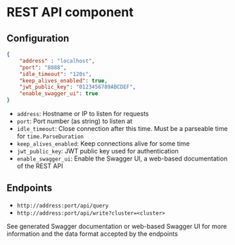 # REST API component

## Configuration

```json
{
    "address" : "localhost",
    "port": "8088",
    "idle_timeout": "120s",
    "keep_alives_enabled": true,
    "jwt_public_key": "0123456789ABCDEF",
    "enable_swagger_ui": true
}
```

- `address`: Hostname or IP to listen for requests 
- `port`: Port number (as string) to listen at
- `idle_timeout`: Close connection after this time. Must be a parseable time for `time.ParseDuration`
- `keep_alives_enabled`: Keep connections alive for some time
- `jwt_public_key`: JWT public key used for authentication
- `enable_swagger_ui`: Enable the Swagger UI, a web-based documentation of the REST API

## Endpoints

- `http://address:port/api/query`
- `http://address:port/api/write?cluster=<cluster>`

See generated Swagger documentation or web-based Swagger UI for more information and the data format accepted by the endpoints